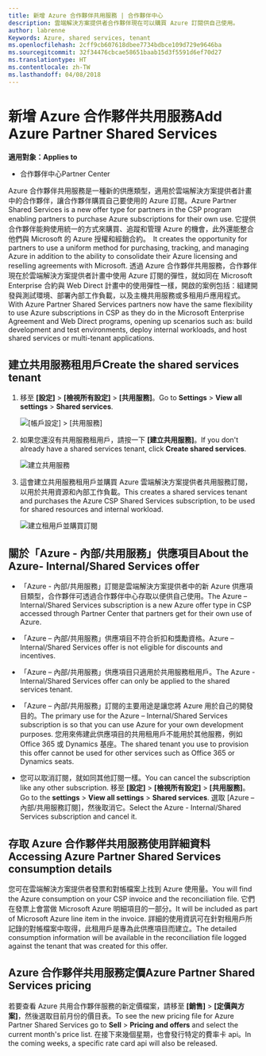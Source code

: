 ```yaml
---
title: 新增 Azure 合作夥伴共用服務 | 合作夥伴中心
description: 雲端解決方案提供者合作夥伴現在可以購買 Azure 訂閱供自己使用。
author: labrenne
Keywords: Azure, shared services, tenant
ms.openlocfilehash: 2cff9cb607618dbee7734bdbce109d729e9646ba
ms.sourcegitcommit: 32f34476cbcae58651baab15d3f5591d6ef70d27
ms.translationtype: HT
ms.contentlocale: zh-TW
ms.lasthandoff: 04/08/2018
---
```

# <a name="add-azure-partner-shared-services"></a><span data-ttu-id="219dc-103">新增 Azure 合作夥伴共用服務</span><span class="sxs-lookup"><span data-stu-id="219dc-103">Add Azure Partner Shared Services</span></span>

**<span data-ttu-id="219dc-104">適用對象：</span><span class="sxs-lookup"><span data-stu-id="219dc-104">Applies to</span></span>**

-  <span data-ttu-id="219dc-105">合作夥伴中心</span><span class="sxs-lookup"><span data-stu-id="219dc-105">Partner Center</span></span>

<span data-ttu-id="219dc-106">Azure 合作夥伴共用服務是一種新的供應類型，適用於雲端解決方案提供者計畫中的合作夥伴，讓合作夥伴購買自己要使用的 Azure 訂閱。</span><span class="sxs-lookup"><span data-stu-id="219dc-106">Azure Partner Shared Services is a new offer type for partners in the CSP program enabling partners to purchase Azure subscriptions for their own use.</span></span><span data-ttu-id="219dc-107"> 它提供合作夥伴能夠使用統一的方式來購買、追蹤和管理 Azure 的機會，此外還能整合他們與 Microsoft 的 Azure 授權和經銷合約。</span><span class="sxs-lookup"><span data-stu-id="219dc-107">  It creates the opportunity for partners to use a uniform method for purchasing, tracking, and managing Azure in addition to the ability to consolidate their Azure licensing and reselling agreements with Microsoft.</span></span> <span data-ttu-id="219dc-108">透過 Azure 合作夥伴共用服務，合作夥伴現在於雲端解決方案提供者計畫中使用 Azure 訂閱的彈性，就如同在 Microsoft Enterprise 合約與 Web Direct 計畫中的使用彈性一樣，開啟的案例包括：組建開發與測試環境、部署內部工作負載，以及主機共用服務或多租用戶應用程式。</span><span class="sxs-lookup"><span data-stu-id="219dc-108">With Azure Partner Shared Services partners now have the same flexibility to use Azure subscriptions in CSP as they do in the Microsoft Enterprise Agreement and Web Direct programs, opening up scenarios such as:  build development and test environments, deploy internal workloads, and host shared services or multi-tenant applications.</span></span>  

## <a name="create-the-shared-services-tenant"></a><span data-ttu-id="219dc-109">建立共用服務租用戶</span><span class="sxs-lookup"><span data-stu-id="219dc-109">Create the shared services tenant</span></span>

1. <span data-ttu-id="219dc-110">移至 **\[設定\]** > **\[檢視所有設定\]** > **\[共用服務\]**。</span><span class="sxs-lookup"><span data-stu-id="219dc-110">Go to **Settings** > **View all settings** > **Shared services**.</span></span>

    ![**\[帳戶設定\]** > **\[共用服務\]**](images/sharedservices2.png)

2. <span data-ttu-id="219dc-112">如果您還沒有共用服務租用戶，請按一下 **\[建立共用服務\]**。</span><span class="sxs-lookup"><span data-stu-id="219dc-112">If you don't already have a shared services tenant, click **Create shared services**.</span></span>

    ![建立共用服務](images/sharedservices3.png)

3. <span data-ttu-id="219dc-114">這會建立共用服務租用戶並購買 Azure 雲端解決方案提供者共用服務訂閱，以用於共用資源和內部工作負載。</span><span class="sxs-lookup"><span data-stu-id="219dc-114">This creates a shared services tenant and purchases the Azure CSP Shared Services subscription, to be used for shared resources and internal workload.</span></span>

    ![建立租用戶並購買訂閱](images/sharedservices5.png)

## <a name="about-the-azure--internalshared-services-offer"></a><span data-ttu-id="219dc-116">關於「Azure - 內部/共用服務」供應項目</span><span class="sxs-lookup"><span data-stu-id="219dc-116">About the Azure- Internal/Shared Services offer</span></span>

- <span data-ttu-id="219dc-117">「Azure - 內部/共用服務」訂閱是雲端解決方案提供者中的新 Azure 供應項目類型，合作夥伴可透過合作夥伴中心存取以便供自己使用。</span><span class="sxs-lookup"><span data-stu-id="219dc-117">The Azure – Internal/Shared Services subscription is a new Azure offer type in CSP accessed through Partner Center that partners get for their own use of Azure.</span></span> 

- <span data-ttu-id="219dc-118">「Azure – 內部/共用服務」供應項目不符合折扣和獎勵資格。</span><span class="sxs-lookup"><span data-stu-id="219dc-118">Azure – Internal/Shared Services offer is not eligible for discounts and incentives.</span></span>

- <span data-ttu-id="219dc-119">「Azure – 內部/共用服務」供應項目只適用於共用服務租用戶。</span><span class="sxs-lookup"><span data-stu-id="219dc-119">The Azure - Internal/Shared Services offer can only be applied to the shared services tenant.</span></span>

- <span data-ttu-id="219dc-120">「Azure – 內部/共用服務」訂閱的主要用途是讓您將 Azure 用於自己的開發目的。</span><span class="sxs-lookup"><span data-stu-id="219dc-120">The primary use for the Azure – Internal/Shared Services subscription is so that you can use Azure for your own development purposes.</span></span> <span data-ttu-id="219dc-121">您用來佈建此供應項目的共用租用戶不能用於其他服務，例如 Office 365 或 Dynamics 基座。</span><span class="sxs-lookup"><span data-stu-id="219dc-121">The shared tenant you use to provision this offer cannot be used for other services such as Office 365 or Dynamics seats.</span></span> 

- <span data-ttu-id="219dc-122">您可以取消訂閱，就如同其他訂閱一樣。</span><span class="sxs-lookup"><span data-stu-id="219dc-122">You can cancel the subscription like any other subscription.</span></span> <span data-ttu-id="219dc-123">移至 **\[設定\]** > **\[檢視所有設定\]** > **\[共用服務\]**。</span><span class="sxs-lookup"><span data-stu-id="219dc-123">Go to the **settings** > **View all settings** > **Shared services**.</span></span> <span data-ttu-id="219dc-124">選取 \[Azure – 內部/共用服務訂閱\]，然後取消它。</span><span class="sxs-lookup"><span data-stu-id="219dc-124">Select the Azure - Internal/Shared Services subscription and cancel it.</span></span>

## <a name="accessing-azure-partner-shared-services-consumption-details"></a><span data-ttu-id="219dc-125">存取 Azure 合作夥伴共用服務使用詳細資料</span><span class="sxs-lookup"><span data-stu-id="219dc-125">Accessing Azure Partner Shared Services consumption details</span></span>

<span data-ttu-id="219dc-126">您可在雲端解決方案提供者發票和對帳檔案上找到 Azure 使用量。</span><span class="sxs-lookup"><span data-stu-id="219dc-126">You will find the Azure consumption on your CSP invoice and the reconciliation file.</span></span> <span data-ttu-id="219dc-127">它們在發票上會當做 Microsoft Azure 明細項目的一部分。</span><span class="sxs-lookup"><span data-stu-id="219dc-127">It will be included as part of Microsoft Azure line item in the invoice.</span></span> <span data-ttu-id="219dc-128">詳細的使用資訊可在針對租用戶所記錄的對帳檔案中取得，此租用戶是專為此供應項目而建立。</span><span class="sxs-lookup"><span data-stu-id="219dc-128">The detailed consumption information will be available in the reconciliation file logged against the tenant that was created for this offer.</span></span> 

## <a name="azure-partner-shared-services-pricing"></a><span data-ttu-id="219dc-129">Azure 合作夥伴共用服務定價</span><span class="sxs-lookup"><span data-stu-id="219dc-129">Azure Partner Shared Services pricing</span></span>

<span data-ttu-id="219dc-130">若要查看 Azure 共用合作夥伴服務的新定價檔案，請移至 **\[銷售\]** > **\[定價與方案\]**，然後選取目前月份的價目表。</span><span class="sxs-lookup"><span data-stu-id="219dc-130">To see the new pricing file for Azure Partner Shared Services go to **Sell** > **Pricing and offers** and select the current month's price list.</span></span> <span data-ttu-id="219dc-131">在接下來幾個星期，也會發行特定的費率卡 api。</span><span class="sxs-lookup"><span data-stu-id="219dc-131">In the coming weeks, a specific rate card api will also be released.</span></span>


